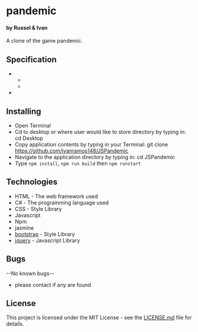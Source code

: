# pandemic

#### by Russel & Ivan
A clone of the game pandemic.

## Specification
*
  *
  *
*
## Installing
* Open Terminal
 * Cd to desktop or where user would like to store directory by typing in: cd Desktop
 * Copy application contents by typing in your Terminal: git clone https://github.com/ivanramos148/JSPandemic
 * Navigate to the application directory by typing in: cd JSPandemic
* Type `npm install`, `npm run build` then `npm runstart`

## Technologies

* HTML - The web framework used
* C# - The programming language used
* CSS - Style Library
* Javascript
* Npm
* jasmine
* [bootstrap](https://getbootstrap.com/docs/3.3/) - Style Library
* [jquery](https://jquery.com/download/) - Javascript Library

## Bugs
--No known bugs--
* please contact if any are found

## License
This project is licensed under the MIT License - see the [LICENSE.md](LICENSE.md) file for details.
